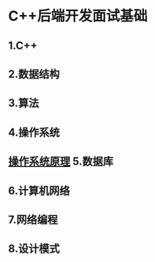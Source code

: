 C++后端开发面试基础
=================
1.C++
-----------------
2.数据结构
-----------------
3.算法
-----------------
4.操作系统
-----------------
[操作系统原理](https://github.com/zh921/Codes/blob/master/%E6%93%8D%E4%BD%9C%E7%B3%BB%E7%BB%9F.md)
5.数据库
-----------------
6.计算机网络
-----------------
7.网络编程
-----------------
8.设计模式
-----------------
